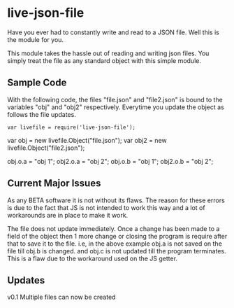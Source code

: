 # live-json-file

Have you ever had to constantly write and read to a JSON file. Well this is the module for you.

This module takes the hassle out of reading and writing json files. You simply treat the file as any standard object with this simple module.

## Sample Code

With the following code, the files "file.json" and "file2.json" is bound to the variables "obj" and "obj2" respectively. Everytime you update the object as follows the file updates.

	var livefile = require('live-json-file');

  var obj = new livefile.Object("file.json");
  var obj2 = new livefile.Object("file2.json");

  obj.o.a = "obj 1";
  obj2.o.a = "obj 2";
  obj.o.b = "obj 1";
  obj2.o.b = "obj 2";
  
## Current Major Issues

As any BETA software it is not without its flaws. The reason for these errors is due to the fact that JS is not intended to work this way and a lot of workarounds are in place to make it work.

The file does not update immediately. Once a change has been made to a field of the object then 1 more change or closing the program is require after that to save it to the file. i.e, in the above example obj.a is not saved on the file till obj.b is changed. and obj.c is not updated till the program terminates. This is a flaw due to the workaround used on the JS getter.

## Updates

v0.1
Multiple files can now be created